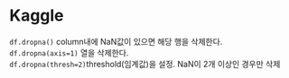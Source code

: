 # Kaggle

`df.dropna()` column내에 NaN값이 있으면 해당 행을 삭제한다.  
`df.dropna(axis=1)` 열을 삭제한다.  
`df.dropna(thresh=2)`threshold(임계값)을 설정. NaN이 2개 이상인 경우만 삭제
